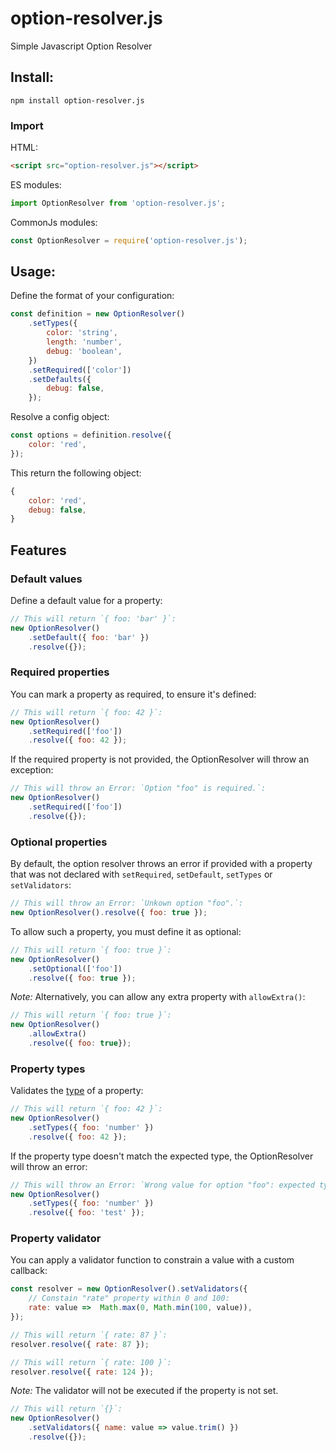 option-resolver.js
================

Simple Javascript Option Resolver

## Install:

    npm install option-resolver.js

### Import

HTML:

```html
<script src="option-resolver.js"></script>
```

ES modules:

```javascript
import OptionResolver from 'option-resolver.js';
```

CommonJs modules:

```javascript
const OptionResolver = require('option-resolver.js');
```

## Usage:

Define the format of your configuration:

```javascript
const definition = new OptionResolver()
    .setTypes({
        color: 'string',
        length: 'number',
        debug: 'boolean',
    })
    .setRequired(['color'])
    .setDefaults({
        debug: false,
    });
```

Resolve a config object:

```javascript
const options = definition.resolve({
    color: 'red',
});
```

This return the following object:

```javascript
{
    color: 'red',
    debug: false,
}
```

## Features

### Default values

Define a default value for a property:

```javascript
// This will return `{ foo: 'bar' }`:
new OptionResolver()
    .setDefault({ foo: 'bar' })
    .resolve({});
```

### Required properties

You can mark a property as required, to ensure it's defined:

```javascript
// This will return `{ foo: 42 }`:
new OptionResolver()
    .setRequired(['foo'])
    .resolve({ foo: 42 });
```

If the required property is not provided, the OptionResolver will throw an exception:

```javascript
// This will throw an Error: `Option "foo" is required.`:
new OptionResolver()
    .setRequired(['foo'])
    .resolve({});
```

### Optional properties

By default, the option resolver throws an error if provided with a property that was not declared with `setRequired`, `setDefault`, `setTypes` or `setValidators`:

```javascript
// This will throw an Error: `Unkown option "foo".`:
new OptionResolver().resolve({ foo: true });
```

To allow such a property, you must define it as optional:

```javascript
// This will return `{ foo: true }`:
new OptionResolver()
    .setOptional(['foo'])
    .resolve({ foo: true });
```

_Note:_ Alternatively, you can allow any extra property with `allowExtra()`:

```javascript
// This will return `{ foo: true }`:
new OptionResolver()
    .allowExtra()
    .resolve({ foo: true});
```

### Property types

Validates the [type](https://developer.mozilla.org/en-US/docs/Web/JavaScript/Data_structures#primitive_values) of a property:

```javascript
// This will return `{ foo: 42 }`:
new OptionResolver()
    .setTypes({ foo: 'number' })
    .resolve({ foo: 42 });
```

If the property type doesn't match the expected type, the OptionResolver will throw an error:
```javascript
// This will throw an Error: `Wrong value for option "foo": expected type "number", got "string".`:
new OptionResolver()
    .setTypes({ foo: 'number' })
    .resolve({ foo: 'test' });
```

### Property validator

You can apply a validator function to constrain a value with a custom callback:

```javascript
const resolver = new OptionResolver().setValidators({
    // Constain "rate" property within 0 and 100:
    rate: value =>  Math.max(0, Math.min(100, value)),
});

// This will return `{ rate: 87 }`:
resolver.resolve({ rate: 87 });

// This will return `{ rate: 100 }`:
resolver.resolve({ rate: 124 });
```

_Note:_ The validator will not be executed if the property is not set.

```javascript
// This will return `{}`:
new OptionResolver()
    .setValidators({ name: value => value.trim() })
    .resolve({});
```
